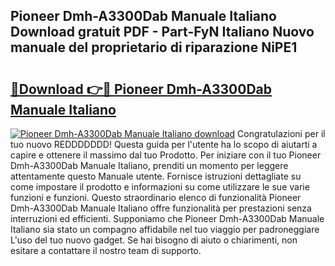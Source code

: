 ## Pioneer Dmh-A3300Dab Manuale Italiano Download gratuit PDF - Part-FyN Italiano Nuovo manuale del proprietario di riparazione NiPE1

# <h2><a href="http://dfa5ys.blite.top/?on=Pioneer+Dmh-A3300Dab+Manuale+Italiano">🔗Download 👉🔴 Pioneer Dmh-A3300Dab Manuale Italiano</a></h2>

[![Pioneer Dmh-A3300Dab Manuale Italiano download](https://i.imgur.com/lujVjoI.png)](http://dfa5ys.blite.top/?on=Pioneer+Dmh-A3300Dab+Manuale+Italiano)
Congratulazioni per il tuo nuovo REDDDDDDD! Questa guida per l'utente ha lo scopo di aiutarti a capire e ottenere il massimo dal tuo Prodotto. Per iniziare con il tuo Pioneer Dmh-A3300Dab Manuale Italiano, prenditi un momento per leggere attentamente questo Manuale utente. Fornisce istruzioni dettagliate su come impostare il prodotto e informazioni su come utilizzare le sue varie funzioni e funzioni. Questo straordinario elenco di funzionalità Pioneer Dmh-A3300Dab Manuale Italiano offre funzionalità per prestazioni senza interruzioni ed efficienti. Supponiamo che Pioneer Dmh-A3300Dab Manuale Italiano sia stato un compagno affidabile nel tuo viaggio per padroneggiare L'uso del tuo nuovo gadget. Se hai bisogno di aiuto o chiarimenti, non esitare a contattare il nostro team di supporto.
